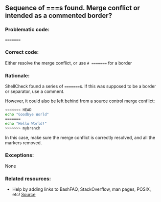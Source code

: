 ## Sequence of ===s found. Merge conflict or intended as a commented border?

### Problematic code:

```sh
=======
```

### Correct code:

Either resolve the merge conflict, or use `# =======` for a border

### Rationale:

ShellCheck found a series of `=======`s. If this was supposed to be a border or separator, use a comment.


However, it could also be left behind from a source control merge conflict:

```sh
<<<<<<< HEAD
echo "Goodbye World"
=======
echo "Hello World!"
>>>>>>> mybranch
```

In this case, make sure the merge conflict is correctly resolved, and all the markers removed.

### Exceptions:

None

### Related resources:

* Help by adding links to BashFAQ, StackOverflow, man pages, POSIX, etc!
[Source](https://github.com/koalaman/shellcheck/wiki/SC2273)

